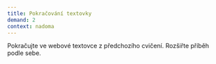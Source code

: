 ```yaml
---
title: Pokračování textovky
demand: 2
context: nadoma
---
```


Pokračujte ve webové textovce z předchozího cvičení. Rozšiřte příběh podle sebe.
